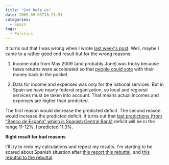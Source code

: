 ```yaml
---
title: "God help us"
date: 2009-09-03T18:23:51
categories:
  - Spain
tags:
  - Politics
---
```


It turns out that I was wrong when I wrote
[last week's post](http://gonfva.blogspot.com/2009/08/lies-damn-lies-and-statistics.html). Well, maybe I came to a rather good end result but for the wrong reasons:

1. Income data from May 2009 (and probably June) was tricky because taxes returns were accelerated so that [people could vote](http://www.elecciones.mir.es/europeas2009/) with their money back in the pocket.

2. Data for income and expenses was only for the national services. But in Spain we have nearly federal organization, so local and regional services must be taken into account. That means actual incomes and expenses are higher than predicted.

The first reason would decrease the predicted deficit. The second reason
would increase the predicted deficit. It turns out that
[last predictions (from "Banco de España" which is Spanish Central Bank)](http://www.cotizalia.com/cache/2009/09/02/noticias_49_deficit_salgado_deuda_fiscal_.html) deficit will be in the range 11-12%. I predicted 11.3%.

**Right result for bad reasons**

I'll try to redo my calculations and repost my results. I'm starting to be
scared about Spanish situation after
[this report](http://www.safehaven.com/article-14360.htm),[this rebuttal](http://spaineconomy.blogspot.com/2009/09/iberian-securities-respond-to-variant.html), and
[this rebuttal to the rebuttal](http://spaineconomy.blogspot.com/2009/09/and-variant-perception-respond-to.html).
